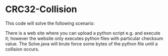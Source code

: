 # CRC32-Collision

This code will solve the following scenario:

There is a web site where you can upload a python script e.g. and execute it; however the website only executes python files with particular checksum value. The Solve.java will brute force some bytes of the python file until a collision occurs.
